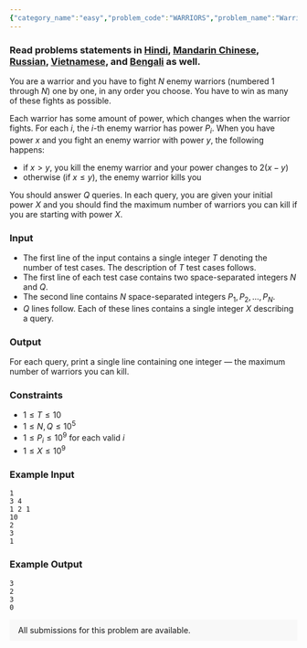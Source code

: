 ```yaml
---
{"category_name":"easy","problem_code":"WARRIORS","problem_name":"Warriors","problemComponents":{"constraints":"","constraintsState":false,"subtasks":"","subtasksState":false,"inputFormat":"","inputFormatState":false,"outputFormat":"","outputFormatState":false,"sampleTestCases":{"0":{"id":1,"input":"1\n3 4\n1 2 1\n10\n2\n3\n1","output":"3\n2\n3\n0","explanation":"","isDeleted":false}}},"video_editorial_url":"","languages_supported":{"0":"CPP14","1":"C","2":"JAVA","3":"PYTH 3.6","4":"PYTH","5":"PYP3","6":"CS2","7":"ADA","8":"PYPY","9":"TEXT","10":"PAS fpc","11":"NODEJS","12":"RUBY","13":"PHP","14":"GO","15":"HASK","16":"TCL","17":"PERL","18":"SCALA","19":"LUA","20":"kotlin","21":"BASH","22":"JS","23":"LISP sbcl","24":"rust","25":"PAS gpc","26":"BF","27":"CLOJ","28":"R","29":"D","30":"CAML","31":"FORT","32":"ASM","33":"swift","34":"FS","35":"WSPC","36":"LISP clisp","37":"SQL","38":"SCM guile","39":"PERL6","40":"ERL","41":"CLPS","42":"ICK","43":"NICE","44":"PRLG","45":"ICON","46":"COB","47":"SCM chicken","48":"PIKE","49":"SCM qobi","50":"ST","51":"NEM"},"max_timelimit":1.5,"source_sizelimit":50000,"problem_author":"erfaniaa","problem_tester":null,"date_added":"15-08-2019","tags":{"0":"cook109","1":"erfaniaa","2":"greedy","3":"medium","4":"precision","5":"taran_1407"},"problem_difficulty_level":"Medium","best_tag":"","editorial_url":"https://discuss.codechef.com/problems/WARRIORS","time":{"view_start_date":1566153002,"submit_start_date":1566153002,"visible_start_date":1566153002,"end_date":1735669800},"is_direct_submittable":false,"problemDiscussURL":"https://discuss.codechef.com/search?q=WARRIORS","is_proctored":false,"visitedContests":{},"layout":"problem"}
---
```

### Read problems statements in [Hindi](https://www.codechef.com/download/translated/COOK109/hindi/WARRIORS.pdf), [Mandarin Chinese](https://www.codechef.com/download/translated/COOK109/mandarin/WARRIORS.pdf), [Russian](https://www.codechef.com/download/translated/COOK109/russian/WARRIORS.pdf), [Vietnamese](https://www.codechef.com/download/translated/COOK109/vietnamese/WARRIORS.pdf), and [Bengali](https://www.codechef.com/download/translated/COOK109/bengali/WARRIORS.pdf) as well.

You are a warrior and you have to fight $N$ enemy warriors (numbered $1$ through $N$) one by one, in any order you choose. You have to win as many of these fights as possible.

Each warrior has some amount of power, which changes when the warrior fights. For each $i$, the $i$-th enemy warrior has power $P_i$. When you have power $x$ and you fight an enemy warrior with power $y$, the following happens:
- if $x \gt y$, you kill the enemy warrior and your power changes to $2(x-y)$
- otherwise (if $x \le y$), the enemy warrior kills you

You should answer $Q$ queries. In each query, you are given your initial power $X$ and you should find the maximum number of warriors you can kill if you are starting with power $X$.

### Input
- The first line of the input contains a single integer $T$ denoting the number of test cases. The description of $T$ test cases follows.
- The first line of each test case contains two space-separated integers $N$ and $Q$.
- The second line contains $N$ space-separated integers $P_1, P_2, \ldots, P_N$.
- $Q$ lines follow. Each of these lines contains a single integer $X$ describing a query.

### Output
For each query, print a single line containing one integer — the maximum number of warriors you can kill.

### Constraints 
- $1 \le T \le 10$
- $1 \le N, Q \le 10^5$
- $1 \le P_i \le 10^9$ for each valid $i$
- $1 \le X \le 10^9$

### Example Input
```
1
3 4
1 2 1
10
2
3
1
```

### Example Output
```
3
2
3
0
```

<aside style='background: #f8f8f8;padding: 10px 15px;'><div>All submissions for this problem are available.</div></aside>